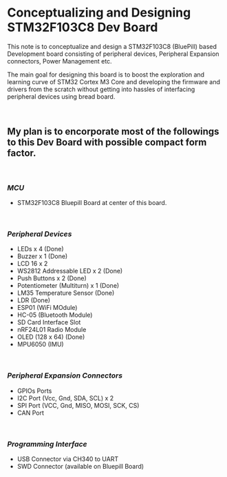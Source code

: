 # Conceptualizing and Designing STM32F103C8 Dev Board

This note is to conceptualize and design a STM32F103C8 (BluePill) based Development board consisting of peripheral devices, Peripheral Expansion connectors, Power Management etc.

The main goal for designing this board is to boost the exploration and learning curve of STM32 Cortex M3 Core and developing the firmware and drivers from the scratch without getting into hassles of interfacing peripheral devices using bread board.


<br>


## My plan is to encorporate most of the followings to this Dev Board with possible compact form factor.

<br>

### ***MCU***
- STM32F103C8 Bluepill Board at center of this board. 

<br>

### ***Peripheral Devices***
- LEDs x 4                          (Done)
- Buzzer x 1                        (Done)
- LCD 16 x 2
- WS2812 Addressable LED x 2        (Done)
- Push Buttons x 2                  (Done)
- Potentiometer (Multiturn) x 1     (Done)
- LM35 Temperature Sensor           (Done)
- LDR                               (Done)
- ESP01 (WiFi MOdule)
- HC-05 (Bluetooth Module)
- SD Card Interface Slot
- nRF24L01 Radio Module
- OLED (128 x 64)                   (Done)
- MPU6050 (IMU)

<br>

### ***Peripheral Expansion Connectors***
- GPIOs Ports
- I2C Port (Vcc, Gnd, SDA, SCL) x 2
- SPI Port (VCC, Gnd, MISO, MOSI, SCK, CS)
- CAN Port

<br>

### ***Programming Interface***
- USB Connector via CH340 to UART
- SWD Connector (available on Bluepill Board)


